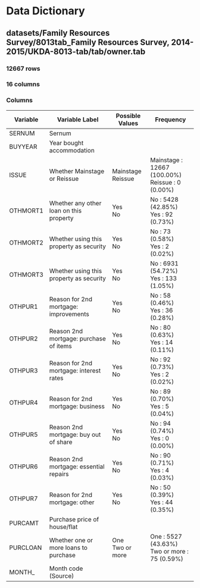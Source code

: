 # Data Dictionary

## datasets/Family Resources Survey/8013tab_Family Resources Survey, 2014-2015/UKDA-8013-tab/tab/owner.tab

### 12667 rows

### 16 columns

### Columns

| Variable | Variable Label | Possible Values | Frequency |
| --- | --- | --- | --- |
| SERNUM | Sernum |  |  |
| BUYYEAR | Year bought accommodation |  |  |
| ISSUE | Whether Mainstage or Reissue | Mainstage <br/>Reissue  | Mainstage : 12667 (100.00%)<br/>Reissue : 0 (0.00%) |
| OTHMORT1 | Whether any other loan on this property | Yes <br/>No  | No : 5428 (42.85%)<br/>Yes : 92 (0.73%) |
| OTHMORT2 | Whether using this property as security | Yes <br/>No  | No : 73 (0.58%)<br/>Yes : 2 (0.02%) |
| OTHMORT3 | Whether using this property as security | Yes <br/>No  | No : 6931 (54.72%)<br/>Yes : 133 (1.05%) |
| OTHPUR1 | Reason for 2nd mortgage: improvements | Yes <br/>No  | No : 58 (0.46%)<br/>Yes : 36 (0.28%) |
| OTHPUR2 | Reason 2nd mortgage: purchase of items | Yes <br/>No  | No : 80 (0.63%)<br/>Yes : 14 (0.11%) |
| OTHPUR3 | Reason for 2nd mortgage: interest rates | Yes <br/>No  | No : 92 (0.73%)<br/>Yes : 2 (0.02%) |
| OTHPUR4 | Reason for 2nd mortgage: business | Yes <br/>No  | No : 89 (0.70%)<br/>Yes : 5 (0.04%) |
| OTHPUR5 | Reason 2nd mortgage: buy out of share | Yes <br/>No  | No : 94 (0.74%)<br/>Yes : 0 (0.00%) |
| OTHPUR6 | Reason 2nd mortgage: essential repairs | Yes <br/>No  | No : 90 (0.71%)<br/>Yes : 4 (0.03%) |
| OTHPUR7 | Reason for 2nd mortgage: other | Yes <br/>No  | No : 50 (0.39%)<br/>Yes : 44 (0.35%) |
| PURCAMT | Purchase price of house/flat |  |  |
| PURCLOAN | Whether one or more loans to purchase | One <br/>Two or more  | One : 5527 (43.63%)<br/>Two or more : 75 (0.59%) |
| MONTH_ | Month code (Source) |  |  |
